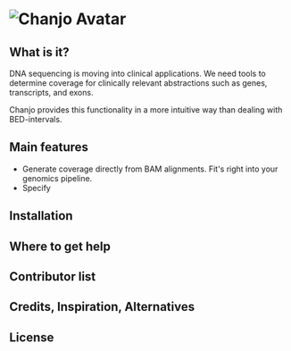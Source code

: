 ![Chanjo Avatar](https://raw.github.com/robinandeer/chanjo2/master/assets/chanjo_logo.png)
=======

## What is it?
DNA sequencing is moving into clinical applications. We need tools to determine coverage for clinically relevant abstractions such as genes, transcripts, and exons.

Chanjo provides this functionality in a more intuitive way than dealing with BED-intervals.

## Main features
* Generate coverage directly from BAM alignments. Fit's right into your genomics pipeline.
* Specify 

## Installation

## Where to get help

## Contributor list

## Credits, Inspiration, Alternatives

## License